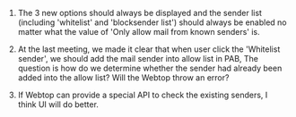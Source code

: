 1. The 3 new options should always be displayed and the sender list (including 'whitelist' and 'blocksender list') should always be enabled no matter what the value of 'Only allow mail from known senders' is.

2. At the last meeting, we made it clear that when user click the 'Whitelist sender', we should add the mail sender into allow list in PAB, The question is how do we determine whether the sender had already been added into the allow list? Will the Webtop throw an error?

3. If Webtop can provide a special API to check the existing senders, I think UI will do better.
